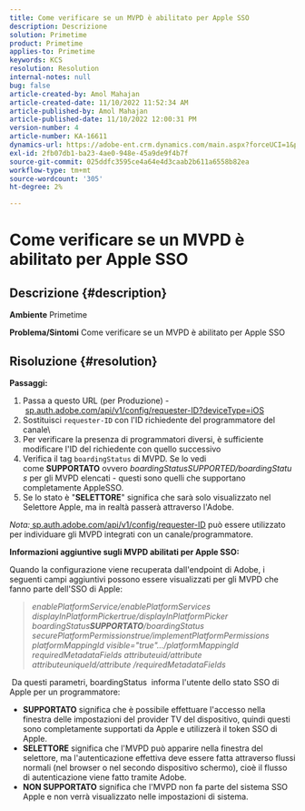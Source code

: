 ```yaml
---
title: Come verificare se un MVPD è abilitato per Apple SSO
description: Descrizione
solution: Primetime
product: Primetime
applies-to: Primetime
keywords: KCS
resolution: Resolution
internal-notes: null
bug: false
article-created-by: Amol Mahajan
article-created-date: 11/10/2022 11:52:34 AM
article-published-by: Amol Mahajan
article-published-date: 11/10/2022 12:00:31 PM
version-number: 4
article-number: KA-16611
dynamics-url: https://adobe-ent.crm.dynamics.com/main.aspx?forceUCI=1&pagetype=entityrecord&etn=knowledgearticle&id=bf3d7b27-ee60-ed11-9561-6045bd006268
exl-id: 2fb07db1-ba23-4ae0-948e-45a9de9f4b7f
source-git-commit: 025ddfc3595ce4a64e4d3caab2b611a6558b82ea
workflow-type: tm+mt
source-wordcount: '305'
ht-degree: 2%

---
```


# Come verificare se un MVPD è abilitato per Apple SSO

## Descrizione {#description}

<b>Ambiente</b>
Primetime


<b>Problema/Sintomi</b>
Come verificare se un MVPD è abilitato per Apple SSO


## Risoluzione {#resolution}

<b>Passaggi:</b>
1. Passa a questo URL (per Produzione) - [sp.auth.adobe.com/api/v1/config/requester-ID?deviceType=iOS](http://sp.auth.adobe.com/api/v1/config/ABC?deviceType=iOS)
2. Sostituisci `requester-ID` con l&#39;ID richiedente del programmatore del canale\
3. Per verificare la presenza di programmatori diversi, è sufficiente modificare l&#39;ID del richiedente con quello successivo
4. Verifica il tag `boardingStatus` di<b> </b>MVPD. Se lo vedi come <b>SUPPORTATO</b> ovvero *boardingStatusSUPPORTED/boardingStatus* per gli MVPD elencati - questi sono quelli che supportano completamente AppleSSO.
5. Se lo stato è &quot;<b>SELETTORE</b>&quot; significa che sarà solo visualizzato nel Selettore Apple, ma in realtà passerà attraverso l&#39;Adobe.


*Nota:*[ sp.auth.adobe.com/api/v1/config/requester-ID](http://sp.auth.adobe.com/api/v1/config/ABC?deviceType=iOS) può essere utilizzato per individuare gli MVPD integrati con un canale/programmatore.

<b>Informazioni aggiuntive sugli MVPD abilitati per Apple SSO:</b>

Quando la configurazione viene recuperata dall&#39;endpoint di Adobe, i seguenti campi aggiuntivi possono essere visualizzati per gli MVPD che fanno parte dell&#39;SSO di Apple:


> *enablePlatformService/enablePlatformServices
> displayInPlatformPickertrue/displayInPlatformPicker
> boardingStatus<b>SUPPORTATO</b>/boardingStatus
> securePlatformPermissionstrue/implementPlatformPermissions
> platformMappingId visible=&quot;true&quot;.../platformMappingId
> requiredMetadataFields
> attributeuid/attribute
> attributeuniqueId/attribute
> /requiredMetadataFields*


&#x200B; Da questi parametri, boardingStatus &#x200B; informa l&#39;utente dello stato SSO di Apple per un programmatore:

- <b>SUPPORTATO</b>&#x200B; significa che è possibile effettuare l&#39;accesso nella finestra delle impostazioni del provider TV del dispositivo, quindi questi sono completamente supportati da Apple e utilizzerà il token SSO di Apple.
- <b>SELETTORE</b>&#x200B; significa che l&#39;MVPD può apparire nella finestra del selettore, ma l&#39;autenticazione effettiva deve essere fatta attraverso flussi normali (nel browser o nel secondo dispositivo schermo), cioè il flusso di autenticazione viene fatto tramite Adobe.
- <b>NON SUPPORTATO</b>&#x200B; significa che l&#39;MVPD non fa parte del sistema SSO Apple e non verrà visualizzato nelle impostazioni di sistema.
